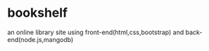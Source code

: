 # bookshelf
an online library site using front-end(html,css,bootstrap) and back-end(node.js,mangodb)
